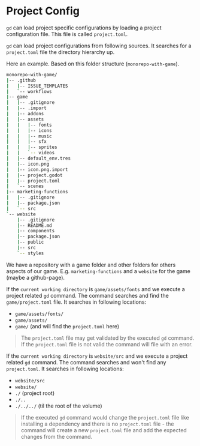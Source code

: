 # Project Config

`gd` can load project specific configurations by loading a project configuration file. 
This file is called `project.toml`.

`gd` can load project configurations from following sources. 
It searches for a `project.toml` file the directory hierarchy up.

Here an example. Based on this folder structure (`monorepo-with-game`).

```bash
monorepo-with-game/
|-- .github
|   |-- ISSUE_TEMPLATES
|   `-- workflows
|-- game
|   |-- .gitignore
|   |-- .import
|   |-- addons
|   |-- assets
|   |   |-- fonts
|   |   |-- icons
|   |   |-- music
|   |   |-- sfx
|   |   |-- sprites
|   |   `-- videos
|   |-- default_env.tres
|   |-- icon.png
|   |-- icon.png.import
|   |-- project.godot
|   |-- project.toml
|   `-- scenes
|-- marketing-functions
|   |-- .gitignore
|   |-- package.json
|   `-- src
`-- website
    |-- .gitignore
    |-- README.md
    |-- components
    |-- package.json
    |-- public
    |-- src
    `-- styles
```

We have a repository with a game folder and other folders for others aspects of our game. 
E.g. `marketing-functions` and a `website` for the game (maybe a github-page).

If the `current working directory` is `game/assets/fonts` and we execute a project related
`gd` command. The command searches and find the `game/project.toml` file.
It searches in following locations:

- `game/assets/fonts/`
- `game/assets/`
- `game/` (and will find the `project.toml` here)

> The `project.toml` file may get validated by the executed `gd` command. If the
> `project.toml` file is not valid the command will file with an error.

If the `current working directory` is `website/src` and we execute a project related
`gd` command. The command searches and won't find any `project.toml`.
It searches in following locations:

- `website/src`
- `website/`
- `./` (project root)
- `./..`
- `./../../` (til the root of the volume)

> If the executed `gd` command would change the `project.toml` file like installing a dependency
> and there is no `project.toml` file - the command will create a new `project.toml` file and
> add the expected changes from the command.

